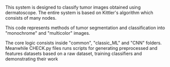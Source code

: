 This system is designed to classify tumor images obtained using dermatoscope.
The entire system is based on Kittler's algorithm which consists of many nodes.

This code represents methods of tumor segmentation and classification into "monochrome" and "multicolor" images.

The core logic consists inside "common", "classic_ML" and "CNN" folders.
Meanwhile CHECK.py files runs scripts for generating preprocessed and features datasets based on a raw dataset, training classifiers and demonstrating their work
